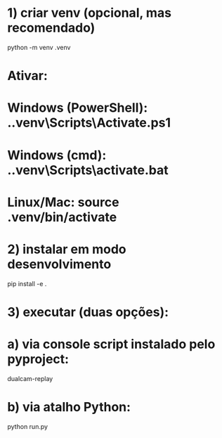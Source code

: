 # 1) criar venv (opcional, mas recomendado)
python -m venv .venv
# Ativar:
#   Windows (PowerShell): .\.venv\Scripts\Activate.ps1
#   Windows (cmd):        .\.venv\Scripts\activate.bat
#   Linux/Mac:            source .venv/bin/activate

# 2) instalar em modo desenvolvimento
pip install -e .

# 3) executar (duas opções):
#   a) via console script instalado pelo pyproject:
dualcam-replay
#   b) via atalho Python:
python run.py
